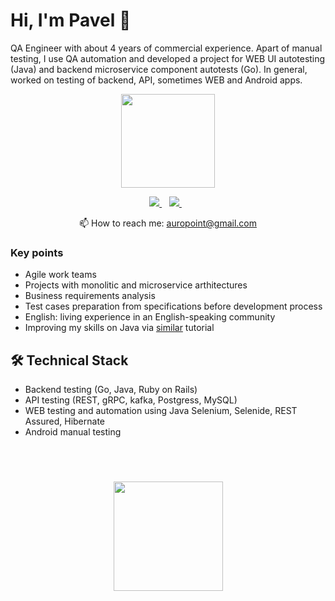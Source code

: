 # Hi, I'm Pavel 👋
QA Engineer with about 4 years of commercial experience.
Apart of manual testing, I use QA automation and developed a project for WEB UI autotesting (Java) and backend microservice component autotests (Go).
In general, worked on testing of backend, API, sometimes WEB and Android apps.

<p align = 'center'>
<a href="https://github.com/auropoint/github-readme-stats"><img height=150 src="https://github-readme-stats.vercel.app/api/top-langs/?username=auropoint&layout=compact" /></a>
 </p>

<p align='center'>
   <a href="https://t.me/auropoint" target="_blank">
    <img src="https://img.shields.io/badge/Telegram-2CA5E0?style=for-the-badge&logo=telegram&logoColor=white" />        
  </a>&nbsp;&nbsp;
  <a href="https://www.linkedin.com/in/%D0%BF%D0%B0%D0%B2%D0%B5%D0%BB-%D0%B1%D0%BE%D0%B3%D0%B4%D0%B0%D0%BD%D0%BE%D0%B2%D0%B8%D1%87-74704879/" target="_blank">
    <img src="https://img.shields.io/badge/linkedin-%230077B5.svg?&style=for-the-badge&logo=linkedin&logoColor=white" />
  </a>&nbsp;&nbsp;
 <p align='center'>
  📫  How to reach me: <a href='mailto:auropoint@gmail.com'>auropoint@gmail.com</a>
</p>

### Key points
*   Agile work teams
*   Projects with monolitic and microservice arthitectures
*   Business requirements analysis
*   Test cases preparation from specifications before development process
*   English: living experience in an English-speaking community
*   Improving my skills on Java via [similar](https://www.software-testing.ru/edu/schedule/1) tutorial

## 🛠 Technical Stack
*   Backend testing (Go, Java, Ruby on Rails)
*   API testing (REST, gRPC, kafka, Postgress, MySQL)
*   WEB testing and automation using Java Selenium, Selenide, REST Assured, Hibernate
*   Android manual testing

<br>

<div align="center" style="margin: 40px 0">
    <a href="https://github.com/auropoint/github-profile-views-counter">
        <img width="175px" src="https://komarev.com/ghpvc/?username=auropoint&color=DE002D">
    </a>
</div>
